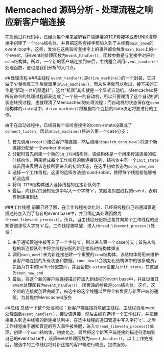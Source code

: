 # Memcached 源码分析 - 处理流程之响应新客户端连接

在启动过程代码中，已经为每个用来监听客户端连接的TCP套接字或者UNIX域套接字创建了一个`conn`结构体，并且把这些套接字都加入到了主线程`main_base`的event loop中，这样，发生在这些监听套接字上的事件都会触发`main_base`上的一个event，该event的处理函数为`event_handler()`，函数参数是与套接字对应的`conn`结构体。所以，一个新的客户端连接到来后，主线程会调用`event_handler()`处理函数，这也是我们分析的入口点。

##处理流程
###主线程
`event_handler()`是`drive_machine()`的一个封装，它只做了少量检查工作后就调用`drive_machine()`，而从名字就可以看出，接下来的工作是“驱动一台机器运转”，这台“机器”其实就是一个显式自动机。Memcached将所有命令的处理过程都表达成了一个统一的自动机，所以只要理清了这个自动机的状态转换过程，也就理清了Memcached的处理流程；而自动机的状态保存在`conn`结构体的`state`域中，`drive_machine()`将根据每个连接的state决定将要进行的工作。

由于在启动过程中，已经将每个监听套接字的conn->state设置成了`connect_listen`，因此`drive_machine()`将进入第一个case分支：

1. 首先调用`accept()`接受客户端连接，然后调用`dispatch_conn_new()`将这个新连接分配给一个worker thread
2. 分配时首先创建一个新的`CQ_ITEM`结构体，该结构体是一个用来传递连接的临时结构体，用来组成每个工作线程的新连接队列，结构体中有一个`init_state`成员用来表明该连接所要进入的初始状态，在这里初始状态为`conn_new_cmd`
3. 选择一个工作线程，这里的选择方法是round-robin，使得每个线程都能够被轮流选择
4. 将`CQ_ITEM`结构体送入选择线程的连接新队列中
5. 最后，向线程的通知管道中写入一个字符'c'，来触发对应线程的event，表明有新连接到达

###工作线程
前面已经了解，在工作线程初始化时，已经将线程自己的通知管道描述符加入到了各自的event base中，并且绑定其处理函数为`thread_libevent_process()`。所以，当主线程分配新连接并向某个工作线程的通知管道里写入字符'c'后，工作线程被唤醒，进入`thread_libevent_process()`处理：

1. 由于通知管道中被写入了一个字符'c'，所以进入第一个case分支；首先从线程的新连接队列中将主线程分配的新连接临时结构体弹出
2. 调用`conn_new()`来为新连接创建一个重要的`conn`结构体，该结构体将用来维护该客户端连接的所有状态和数据。`conn_new()`会初始化结构体中的很多成员，包括为其中的buffer分配空间，并且会把`c->state`设置为`init_state`，在这里为`conn_new_cmd`
3. 最后，将这个新的客户端连接描述符加入到线程的event base中，并且设置其event处理函数为`event_handler()`，所传递的参数是`conn`结构体。这样，这个新的连接就创建完成了，被选中的这个线程以后将全权负责与新客户端的通信，为其提供Memcached服务

##总结
总结一下整个处理流程：新客户端连接将唤醒主线程，主线程调用event处理函数`event_handler()`，接受该连接，然后主线程选择一个工作线程，并把连接推入到选中线程的新连接队列中，在选中线程的通知管道中写入字符'c'。之后工作线程由于通知管道的写入事件被唤醒，进入`thread_libevetn_process()`处理，创建一个`conn`结构体，初始化之。最后把这个新客户端连接的描述符添加到自己的event base中，设置event处理函数为`event_handler()`。以上工作完成后，被选中的工作线程将对新连接的客户端进行响应，提供服务。